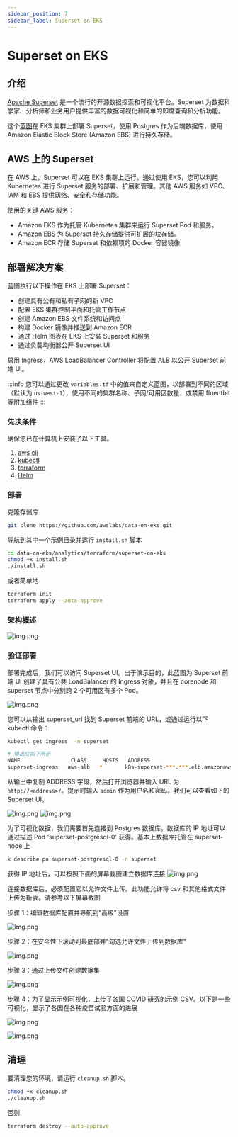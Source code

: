 ```yaml
---
sidebar_position: 7
sidebar_label: Superset on EKS
---
```

# Superset on EKS

## 介绍
[Apache Superset](https://superset.apache.org/) 是一个流行的开源数据探索和可视化平台。Superset 为数据科学家、分析师和业务用户提供丰富的数据可视化和简单的即席查询和分析功能。

这个[蓝图](https://github.com/awslabs/data-on-eks/tree/main/analytics/terraform/superset-on-eks)在 EKS 集群上部署 Superset，使用 Postgres 作为后端数据库，使用 Amazon Elastic Block Store (Amazon EBS) 进行持久存储。

## AWS 上的 Superset

在 AWS 上，Superset 可以在 EKS 集群上运行。通过使用 EKS，您可以利用 Kubernetes 进行 Superset 服务的部署、扩展和管理。其他 AWS 服务如 VPC、IAM 和 EBS 提供网络、安全和存储功能。

使用的关键 AWS 服务：

- Amazon EKS 作为托管 Kubernetes 集群来运行 Superset Pod 和服务。
- Amazon EBS 为 Superset 持久存储提供可扩展的块存储。
- Amazon ECR 存储 Superset 和依赖项的 Docker 容器镜像

## 部署解决方案

蓝图执行以下操作在 EKS 上部署 Superset：

- 创建具有公有和私有子网的新 VPC
- 配置 EKS 集群控制平面和托管工作节点
- 创建 Amazon EBS 文件系统和访问点
- 构建 Docker 镜像并推送到 Amazon ECR
- 通过 Helm 图表在 EKS 上安装 Superset 和服务
- 通过负载均衡器公开 Superset UI

启用 Ingress，AWS LoadBalancer Controller 将配置 ALB 以公开 Superset 前端 UI。

:::info
您可以通过更改 `variables.tf` 中的值来自定义蓝图，以部署到不同的区域（默认为 `us-west-1`），使用不同的集群名称、子网/可用区数量，或禁用 fluentbit 等附加组件
:::

### 先决条件

确保您已在计算机上安装了以下工具。

1. [aws cli](https://docs.aws.amazon.com/cli/latest/userguide/install-cliv2.html)
2. [kubectl](https://Kubernetes.io/docs/tasks/tools/)
3. [terraform](https://learn.hashicorp.com/tutorials/terraform/install-cli)
4. [Helm](https://helm.sh)

### 部署
克隆存储库

```bash
git clone https://github.com/awslabs/data-on-eks.git
```

导航到其中一个示例目录并运行 `install.sh` 脚本

```bash
cd data-on-eks/analytics/terraform/superset-on-eks
chmod +x install.sh
./install.sh
```
或者简单地
```bash
terraform init
terraform apply --auto-approve
```

### 架构概述

![img.png](../../../../../../docs/blueprints/data-analytics/img/apache-superset-eks.png)

### 验证部署

部署完成后，我们可以访问 Superset UI。出于演示目的，此蓝图为 Superset 前端 UI 创建了具有公共 LoadBalancer 的 Ingress 对象，并且在 corenode 和 superset 节点中分别跨 2 个可用区有多个 Pod。

![img.png](../../../../../../docs/blueprints/data-analytics/img/superset-pods.png)

您可以从输出 superset_url 找到 Superset 前端的 URL，或通过运行以下 kubectl 命令：

```sh
kubectl get ingress  -n superset

# 输出应如下所示
NAME                CLASS     HOSTS   ADDRESS                                                                   PORTS   AGE
superset-ingress   aws-alb   *       k8s-superset-***.***.elb.amazonaws.com                                     80      125m
```

从输出中复制 ADDRESS 字段，然后打开浏览器并输入 URL 为 `http://<address>/`。提示时输入 `admin` 作为用户名和密码。我们可以查看如下的 Superset UI。

![img.png](../../../../../../docs/blueprints/data-analytics/img/superset1.png)
![img.png](../../../../../../docs/blueprints/data-analytics/img/superset2.png)

为了可视化数据，我们需要首先连接到 Postgres 数据库。数据库的 IP 地址可以通过描述 Pod 'superset-postgresql-0' 获得。基本上数据库托管在 superset-node 上

```sh
k describe po superset-postgresql-0 -n superset

```

获得 IP 地址后，可以按照下面的屏幕截图建立数据库连接
![img.png](../../../../../../docs/blueprints/data-analytics/img/superset-connect-database.png)

连接数据库后，必须配置它以允许文件上传。此功能允许将 csv 和其他格式文件上传为新表。请参考以下屏幕截图

步骤 1：编辑数据库配置并导航到"高级"设置

![img.png](../../../../../../docs/blueprints/data-analytics/img/superset-edit-database.png)

步骤 2：在安全性下滚动到最底部并"勾选允许文件上传到数据库"

![img.png](../../../../../../docs/blueprints/data-analytics/img/superset-enable-fileupload.png)

步骤 3：通过上传文件创建数据集

![img.png](../../../../../../docs/blueprints/data-analytics/img/superset-create-dataset.png)

步骤 4：为了显示示例可视化，上传了各国 COVID 研究的示例 CSV。以下是一些可视化，显示了各国在各种疫苗试验方面的进展

![img.png](../../../../../../docs/blueprints/data-analytics/img/superset-sample-graph.png)

![img.png](../../../../../../docs/blueprints/data-analytics/img/superset-view-by-country.png)

## 清理

要清理您的环境，请运行 `cleanup.sh` 脚本。

```bash
chmod +x cleanup.sh
./cleanup.sh
```
否则
```bash
terraform destroy --auto-approve
```
